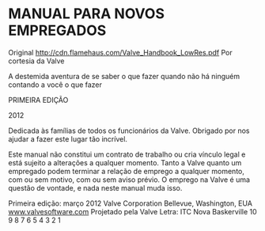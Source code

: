 # MANUAL PARA NOVOS EMPREGADOS

Original http://cdn.flamehaus.com/Valve_Handbook_LowRes.pdf
Por cortesia da Valve

A destemida aventura
de se saber o que fazer
quando não há ninguém
contando a você o que fazer

PRIMEIRA EDIÇÃO

2012

Dedicada às famílias
de todos os funcionários da Valve.
Obrigado por nos ajudar a fazer
este lugar tão incrível.

Este manual não constitui um contrato de trabalho ou cria vínculo legal e está sujeito
a alterações a qualquer momento. Tanto a Valve quanto um empregado podem terminar a relação de emprego
a qualquer momento, com ou sem motivo, com ou sem aviso prévio. O emprego na Valve é uma questão de vontade,
e nada neste manual muda isso.

Primeira edição: março 2012
Valve Corporation
Bellevue, Washington, EUA
www.valvesoftware.com
Projetado pela Valve
Letra: ITC Nova Baskerville
10 9 8 7 6 5 4 3 2 1
